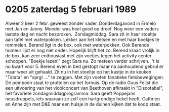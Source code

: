 # 0205 zaterdag 5 februari 1989
Alweer 2 keer 2 febr. geweest zonder vader. Donderdagavond in Ermelo met Jan en Janny. Moeder was heel goed op dreef. Nog weer een vaders laatste dag en nacht besproken.
​
Zondagmiddag. Sara zit in haar stoeltje aan tafel met waterpokken. Lekker aan het kletsen en met haar boekjes te rommelen. Berend ligt in de box, ook met waterpokken. Ook Berends humeur lijdt er nog niet onder. Hopelijk blijft het zo. Berend kraait vrolijk in de box, kan zeer enthousiast met zijn voetjes tegen het activity center schoppen. "Boekje lezen!" zegt Sara nu. Zo meteen verder schrijven.
​
't Is nu kwart voor 5. Berend even in bed gestopt maar na aanhoudend gebrul er maar weer uit gehaald. Zit nu in het stoeltje op het kastje in de keuken "Tatata" en "sprgr ..." te zeggen. Met zijn voeten fanatieke fietsbewegingen. De pompoen staat te pruttelen op het fornuis. Op de radio Guus Feijst die een uitvoering van het vioolconcert van Beethoven afkraakt in "Discotabel", het favoriete zondagmiddagprogramma. Sara geeft Poppejans neusdruppels, iets waaraan ze zelf een hartgrondige hekel heeft. Cathrien en Anne zijn met D&E naar een huisje in de duinen kijken dat te koop staat.